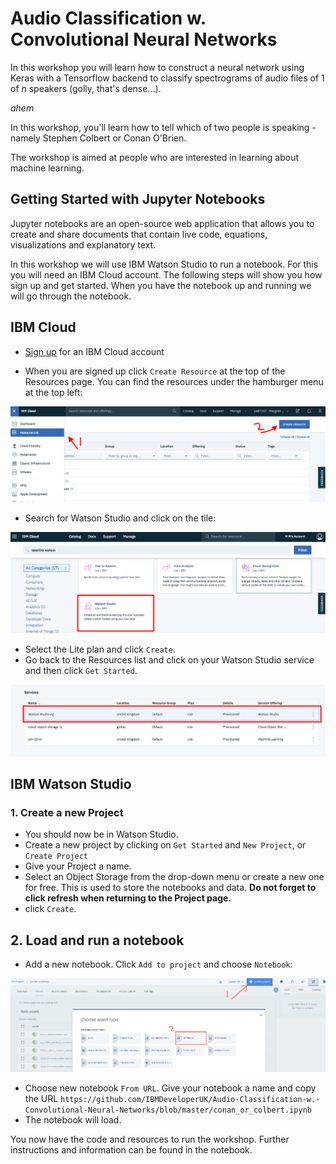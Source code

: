 # Audio Classification w. Convolutional Neural Networks

In this workshop you will learn how to construct a neural network using Keras with a Tensorflow backend to classify spectrograms of audio files of 1 of _n_ speakers (golly, that's dense...).

_ahem_

In this workshop, you'll learn how to tell which of two people is speaking - namely Stephen Colbert or Conan O'Brien.

The workshop is aimed at people who are interested in learning about machine learning.

## Getting Started with Jupyter Notebooks

Jupyter notebooks are an open-source web application that allows you to create and share documents that contain live code, equations, visualizations and explanatory text. 

In this workshop we will use IBM Watson Studio to run a notebook. For this you will need an IBM Cloud account. The following steps will show you how sign up and get started. When you have the notebook up and running we will go through the notebook. 

## IBM Cloud

- [Sign up](https://cloud.ibm.com/registration) for an IBM Cloud account

- When you are signed up click `Create Resource` at the top of the Resources page. You can find the resources under the hamburger menu at the top left:

 ![An image showing the locations of the 'Create Resource' button](images/resources.png)
 
- Search for Watson Studio and click on the tile:

![](images/studio.png)

- Select the Lite plan and click `Create`.
- Go back to the Resources list and click on your Watson Studio service and then click `Get Started`. 

![An image if the IBM Cloud Catalog](images/launch.png)

## IBM Watson Studio

### 1. Create a new Project

- You should now be in Watson Studio.
- Create a new project by clicking on `Get Started` and `New Project`, or `Create Project`
- Give your Project a name.
- Select an Object Storage from the drop-down menu or create a new one for free. This is used to store the notebooks and data. **Do not forget to click refresh when returning to the Project page.**
- click `Create`.  

## 2. Load and run a notebook

-  Add a new notebook. Click `Add to project` and choose `Notebook`:

![An image showing the user how to create a notebook](images/addnotebook.png)

- Choose new notebook `From URL`. Give your notebook a name and copy the URL `https://github.com/IBMDeveloperUK/Audio-Classification-w.-Convolutional-Neural-Networks/blob/master/conan_or_colbert.ipynb`
-  The notebook will load. 
 
You now have the code and resources to run the workshop. Further instructions and information can be found in the notebook.
